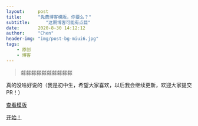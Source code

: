 ```yaml
---
layout:     post
title:      "免费博客模版，你要么？"
subtitle:      "这期博客可能有点㵘"
date:       2020-8-30 14:12:12
author:     "Chen"
header-img: "img/post-bg-miui6.jpg"
tags:
    - 原创
    - 博客
---
```

> 㵘㵘㵘㵘㵘㵘㵘㵘㵘㵘

真的没啥好说的（我是初中生，希望大家喜欢，以后我会继续更新，欢迎大家提交PR！）

[查看模版](https://cleanblog.github.io)

[开始！](https://github.com/cleanblog/cleanblog.github.io/fork)
